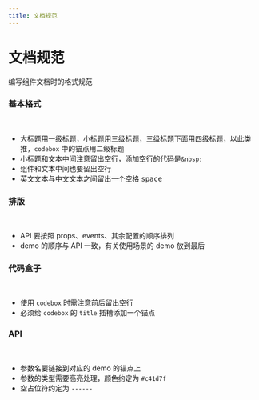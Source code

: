 ```yaml
---
title: 文档规范
---
```


# 文档规范
编写组件文档时的格式规范
### 基本格式
&nbsp;
- 大标题用一级标题，小标题用三级标题，三级标题下面用四级标题，以此类推，`codebox` 中的锚点用二级标题
- 小标题和文本中间注意留出空行，添加空行的代码是`&nbsp;`
- 组件和文本中间也要留出空行
- 英文文本与中文文本之间留出一个空格 <kbd>space</kbd>
### 排版
&nbsp;
- API 要按照 props、events、其余配置的顺序排列
- demo 的顺序与 API 一致，有关使用场景的 demo 放到最后
### 代码盒子
&nbsp;
- 使用 `codebox` 时需注意前后留出空行
- 必须给 `codebox` 的 `title` 插槽添加一个锚点
### API
&nbsp;
- 参数名要链接到对应的 demo 的锚点上
- 参数的类型需要高亮处理，颜色约定为 `#c41d7f`
- 空占位符约定为 `------`
